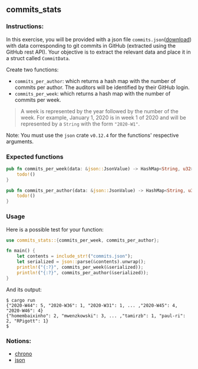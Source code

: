 ## commits_stats

### Instructions:

In this exercise, you will be provided with a json file `commits.json`([download](./attachments/commits.json)) with data corresponding to git commits in GitHub (extracted using the GitHub rest API). Your objective is to extract the relevant data and place it in a struct called `CommitData`.

Create two functions:

- `commits_per_author`: which returns a hash map with the number of commits per author. The auditors will be identified by their GitHub login.
- `commits_per_week`: which returns a hash map with the number of commits per week.

> A week is represented by the year followed by the number of the week. For example, January 1, 2020 is in week 1 of 2020 and will be represented by a `String` with the form `"2020-W1"`.

Note: You must use the `json` crate `v0.12.4` for the functions' respective arguments.

### Expected functions

```rust
pub fn commits_per_week(data: &json::JsonValue) -> HashMap<String, u32> {
	todo!()
}

pub fn commits_per_author(data: &json::JsonValue) -> HashMap<String, u32> {
	todo!()
}
```

### Usage

Here is a possible test for your function:

```rust
use commits_stats::{commits_per_week, commits_per_author};

fn main() {
	let contents = include_str!("commits.json");
	let serialized = json::parse(&contents).unwrap();
	println!("{:?}", commits_per_week(&serialized));
	println!("{:?}", commits_per_author(&serialized));
}
```

And its output:

```console
$ cargo run
{"2020-W44": 5, "2020-W36": 1, "2020-W31": 1, ... ,"2020-W45": 4, "2020-W46": 4}
{"homembaixinho": 2, "mwenzkowski": 3, ... ,"tamirzb": 1, "paul-ri": 2, "RPigott": 1}
$
```

### Notions:

- [chrono](https://docs.rs/chrono/0.4.41/chrono)
- [json](https://docs.rs/json/0.12.4/json/index.html)
